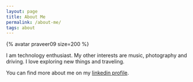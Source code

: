 ```yaml
---
layout: page
title: About Me
permalink: /about-me/
tags: about
---
```


{% avatar praveer09 size=200 %}

I am technology enthusiast. My other interests are music, photography and driving. I love exploring new 
things and traveling.

You can find more about me on my [linkedin profile](http://in.linkedin.com/pub/praveer-gupta/a/159/550).
